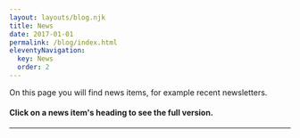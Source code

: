 ```yaml
---
layout: layouts/blog.njk
title: News
date: 2017-01-01
permalink: /blog/index.html
eleventyNavigation:
  key: News
  order: 2
---
```


On this page you will find news items, for example recent newsletters. 
#### Click on a news item's heading to see the full version.
___